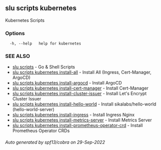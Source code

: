 ## slu scripts kubernetes

Kubernetes Scripts

### Options

```
  -h, --help   help for kubernetes
```

### SEE ALSO

* [slu scripts](slu_scripts.md)	 - Go & Shell Scripts
* [slu scripts kubernetes install-all](slu_scripts_kubernetes_install-all.md)	 - Install All (Ingress, Cert-Manager, ArgoCD)
* [slu scripts kubernetes install-argocd](slu_scripts_kubernetes_install-argocd.md)	 - Install ArgoCD
* [slu scripts kubernetes install-cert-manager](slu_scripts_kubernetes_install-cert-manager.md)	 - Install Cert-Manager
* [slu scripts kubernetes install-cluster-issuer](slu_scripts_kubernetes_install-cluster-issuer.md)	 - Install Let's Encrypt Cluster Issuer
* [slu scripts kubernetes install-hello-world](slu_scripts_kubernetes_install-hello-world.md)	 - Install sikalabs/hello-world (hello-world-server)
* [slu scripts kubernetes install-ingress](slu_scripts_kubernetes_install-ingress.md)	 - Install Ingress Nginx
* [slu scripts kubernetes install-metrics-server](slu_scripts_kubernetes_install-metrics-server.md)	 - Install Metrics Server
* [slu scripts kubernetes install-prometheus-operator-crd](slu_scripts_kubernetes_install-prometheus-operator-crd.md)	 - Install Prometheus Operator CRDs

###### Auto generated by spf13/cobra on 29-Sep-2022
